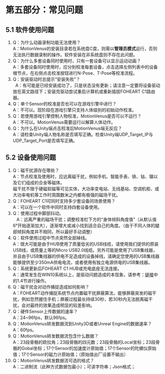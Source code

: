 # 第五部分：常见问题
## 5.1 软件使用问题
1. Q：为什么动画录制功能无法使用？<br>
   A：MotionVenus的安装目录若在系统盘C盘，则需以**管理员模式**运行，否则无法执行数据录制的操作。软件安装在非系统盘则不存在此问题。
2. Q：为什么多套设备同时使用时，只有一套设备可以显示运动动画？<br>
   A：多套设备同时使用时，应分别校准每套设备，点击选择左侧列表中的设备根节点，在右侧点击校准按钮进行N-Pose、T-Pose等校准流程。
3. Q：安装驱动时总提示“安装失败”？ <br>
   A：有可能是已经安装成功了，只是状态没有更新；请注意一定要将设备驱动放在英文路径下；安装完驱动尝试重启计算机或重新插拔FOHEART C1路由器。
4. Q：单个Sensor的校准是否也可以在游戏引擎中进行？<br>
   A：不可以。现阶段在游戏引擎只支持人体级别的初始动作校准。
5. Q：若使用游戏引擎控制人物校准，MotionVenus是否可以不运行？<br>
   A：不可以。MotionVenus需要运行以解算人体动作。
6. Q：为什么在Unity端点击校准后MotionVenus端无反应？<br>
   A：请检查Unity端人物名称是否填写正确。检查Unity端UDP_Target_IP与UDP_Target_Port是否填写正确。<br>

## 5.2 设备使用问题
1. Q：磁干扰源存在哪些？<br>
   A：节点校准及使用时，应远离磁干扰，例如手机、智能手表、铁、钴、镍以及它们组成的合金等磁体。<br>
磁干扰不限于硬磁软磁等可见实体，大功率变电站、无线基站、空调机柜、或大功率电机等工作时周围数米之内都有极强的磁场干扰。
2. Q：FOHEART C1可同时支持多少套设备同场景使用？<br>
   A：可以在一个软件中同时支持四套设备使用。
3. Q：使用过程中脚部抖动。<br>
   A：远离严重的磁场干扰；调整校准栏下方的“身体倾斜角度值”（从默认值6°开始逐渐加大），逐渐增大或减小找到适合自己的角度。（由于不同人体的腿部倾斜角度并不相同，所以最好手动调整）
4. Q：软件使用过程中节点突然全部掉线。<br>
   A：很大可能是由于HUB使用了质量低劣的USB线缆，请使用我们提供的原装USB线，或质量上等的Micro USB2.0线缆。另外可能是使用了USB集线器，并且由于USB集线器的供电不足造成的设备掉线，请确定您使用的USB集线器能够提供至少350mA供电电流，或者使用有独立电源供电的USB集线器。
5. Q：系统更新后FOHEART C1 HUB或充电底座无法连接。<br>
   A：通常发生在WIN10系统以上，是驱动问题造成的本现象，请参考：[链接](https://github.com/FOHEART/MotionVenusHelp/blob/v1.4.0/driver/driverinstall.md)中的1.4节进行操作。
6. Q：磁干扰会对动作捕捉造成如何影响？<br>
   A：FOHEART动作捕捉系统节点内置磁干扰屏蔽算法，能够屏蔽突发的磁干扰，例如忽然握住手机；屏蔽过程最长持续30秒，若30秒内无法脱离磁干扰，会对最终的效果造成明显的较差影响。
7. Q：硬件Sensor上传数据的速率？<br>
   A：24~96fps，默认96fps。
8. Q：MotionVenus转发数据流到Unity3D或者Unreal Engine的数据速率？<br>
   A：60fps。
9. Q：MotionVenus转发数据流包含什么数据？<br>
   A：23段骨骼的欧拉角；23段骨骼的四元数；23段骨骼的Local坐标；23段骨骼的Gobal坐标；17个Sensor的加速度计原始值；17个Sensor的陀螺仪原始值；17个Sensor的磁力计原始值；（原始值出厂设置不输出）
10. Q：MotionVenus转发数据流可选的格式？<br>
   A：二进制流（此种方式数据包最小）；可读字符串；Json格式；